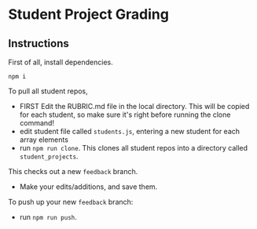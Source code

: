 # Student Project Grading

## Instructions

First of all, install dependencies.

  `npm i`

To pull all student repos, 
- FIRST Edit the RUBRIC.md file in the local directory.  This will be copied for each student, so make sure it's right before running the clone command!
- edit student file called `students.js`, entering a new student for each array elements
- run `npm run clone`.  This clones all student repos into a directory called `student_projects`.

This checks out a new `feedback` branch. 
- Make your edits/additions, and save them.

To push up your new `feedback` branch:
- run `npm run push`.

